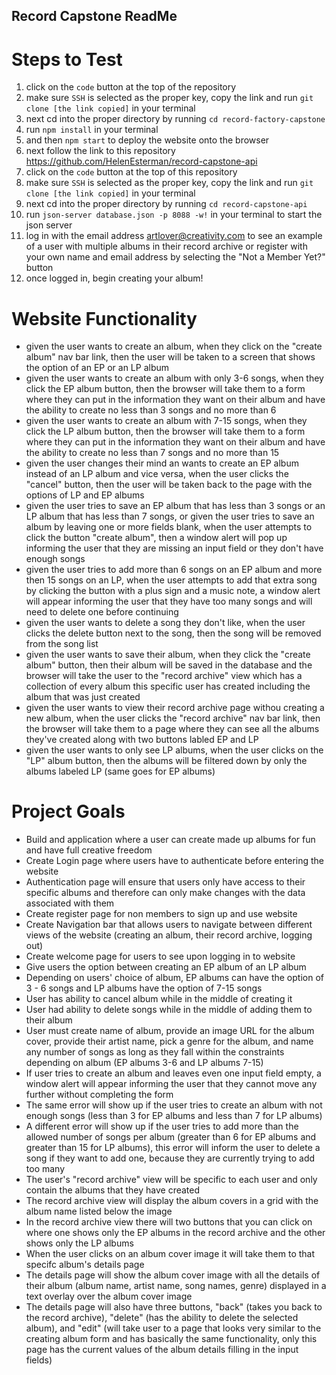 ## Record Capstone ReadMe
# Steps to Test
  1. click on the `code` button at the top of the repository
  2. make sure `SSH` is selected as the proper key, copy the link and run `git clone [the link copied]` in your terminal
  3. next cd into the proper directory by running `cd record-factory-capstone`
  4. run `npm install` in your terminal
  5. and then `npm start` to deploy the website onto the browser
  6. next follow the link to this repository https://github.com/HelenEsterman/record-capstone-api
  7. click on the `code` button at the top of this repository
  8. make sure `SSH` is selected as the proper key, copy the link and run `git clone [the link copied]` in your terminal
  9. next cd into the proper directory by running `cd record-capstone-api`
  10. run `json-server database.json -p 8088 -w!` in your terminal to start the json server
  11. log in with the email address artlover@creativity.com to see an example of a user with multiple albums in their record archive or register with your own name and email address by selecting the "Not a Member Yet?" button
  12. once logged in, begin creating your album!
# Website Functionality
  - given the user wants to create an album, when they click on the "create album" nav bar link, then the user will be taken to a screen that shows the option of an EP or an LP album
  - given the user wants to create an album with only 3-6 songs, when they click the EP album button, then the browser will take them to a form where they can put in the information they want on their album and have the ability to create no less than 3 songs and no more than 6
  - given the user wants to create an album with 7-15 songs, when they click the LP album button, then the browser will take them to a form where they can put in the information they want on their album and have the ability to create no less than 7 songs and no more than 15
  - given the user changes their mind an wants to create an EP album instead of an LP album and vice versa, when the user clicks the "cancel" button, then the user will be taken back to the page with the options of LP and EP albums
  - given the user tries to save an EP album that has less than 3 songs or an LP album that has less than 7 songs, or given the user tries to save an album by leaving one or more fields blank, when the user attempts to click the button "create album", then a window alert will pop up informing the user that they are missing an input field or they don't have enough songs
  - given the user tries to add more than 6 songs on an EP album and more then 15 songs on an LP, when the user attempts to add that extra song by clicking the button with a plus sign and a music note, a window alert will appear informing the user that they have too many songs and will need to delete one before continuing
  - given the user wants to delete a song they don't like, when the user clicks the delete button next to the song, then the song will be removed from the song list
  - given the user wants to save their album, when they click the "create album" button, then their album will be saved in the database and the browser will take the user to the "record archive" view which has a collection of every album this specific user has created including the album that was just created
  - given the user wants to view their record archive page withou creating a new album, when the user clicks the "record archive" nav bar link, then the browser will take them to a page where they can see all the albums they've created along with two buttons labled EP and LP
  - given the user wants to only see LP albums, when the user clicks on the "LP" album button, then the albums will be filtered down by only the albums labeled LP (same goes for EP albums)
# Project Goals
  - Build and application where a user can create made up albums for fun and have full creative freedom
  - Create Login page where users have to authenticate before entering the website
  - Authentication page will ensure that users only have access to their specific albums and therefore can only make changes with the data associated with them
  - Create register page for non members to sign up and use website
  - Create Navigation bar that allows users to navigate between different views of the website (creating an album, their record archive, logging out)
  - Create welcome page for users to see upon logging in to website
  - Give users the option between creating an EP album of an LP album
  - Depending on users' choice of album, EP albums can have the option of 3 - 6 songs and LP albums have the option of 7-15 songs
  - User has ability to cancel album while in the middle of creating it
  - User had ability to delete songs while in the middle of adding them to their album
  - User must create name of album, provide an image URL for the album cover, provide their artist name, pick a genre for the album, and name any number of songs as long as they fall within the constraints       depending on album (EP albums 3-6 and LP albums 7-15)
  - If user tries to create an album and leaves even one input field empty, a window alert will appear informing the user that they cannot move any further without completing the form
  - The same error will show up if the user tries to create an album with not enough songs (less than 3 for EP albums and less than 7 for LP albums)
  - A different error will show up if the user tries to add more than the allowed number of songs per album (greater than 6 for EP albums and greater than 15 for LP albums), this error will inform the user to delete a song if they want to add one, because they are currently trying to add too many
  - The user's "record archive" view will be specific to each user and only contain the albums that they have created
  - The record archive view will display the album covers in a grid with the album name listed below the image
  - In the record archive view there will two buttons that you can click on where one shows only the EP albums in the record archive and the other shows only the LP albums
  - When the user clicks on an album cover image it will take them to that specifc album's details page
  - The details page will show the album cover image with all the details of their album (album name, artist name, song names, genre) displayed in a text overlay over the album cover image
  - The details page will also have three buttons, "back" (takes you back to the record archive), "delete" (has the ability to delete the selected album), and "edit" (will take user to a page that looks very similar to the creating album form and has basically the same functionality, only this page has the current values of the album details filling in the input fields)

